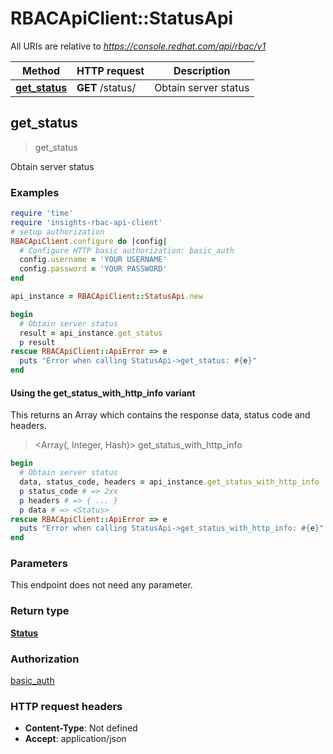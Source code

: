 # RBACApiClient::StatusApi

All URIs are relative to *https://console.redhat.com/api/rbac/v1*

| Method | HTTP request | Description |
| ------ | ------------ | ----------- |
| [**get_status**](StatusApi.md#get_status) | **GET** /status/ | Obtain server status |


## get_status

> <Status> get_status

Obtain server status

### Examples

```ruby
require 'time'
require 'insights-rbac-api-client'
# setup authorization
RBACApiClient.configure do |config|
  # Configure HTTP basic authorization: basic_auth
  config.username = 'YOUR USERNAME'
  config.password = 'YOUR PASSWORD'
end

api_instance = RBACApiClient::StatusApi.new

begin
  # Obtain server status
  result = api_instance.get_status
  p result
rescue RBACApiClient::ApiError => e
  puts "Error when calling StatusApi->get_status: #{e}"
end
```

#### Using the get_status_with_http_info variant

This returns an Array which contains the response data, status code and headers.

> <Array(<Status>, Integer, Hash)> get_status_with_http_info

```ruby
begin
  # Obtain server status
  data, status_code, headers = api_instance.get_status_with_http_info
  p status_code # => 2xx
  p headers # => { ... }
  p data # => <Status>
rescue RBACApiClient::ApiError => e
  puts "Error when calling StatusApi->get_status_with_http_info: #{e}"
end
```

### Parameters

This endpoint does not need any parameter.

### Return type

[**Status**](Status.md)

### Authorization

[basic_auth](../README.md#basic_auth)

### HTTP request headers

- **Content-Type**: Not defined
- **Accept**: application/json

